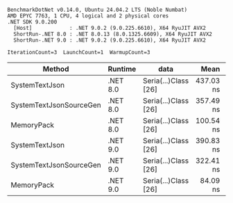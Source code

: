 ```

BenchmarkDotNet v0.14.0, Ubuntu 24.04.2 LTS (Noble Numbat)
AMD EPYC 7763, 1 CPU, 4 logical and 2 physical cores
.NET SDK 9.0.200
  [Host]            : .NET 9.0.2 (9.0.225.6610), X64 RyuJIT AVX2
  ShortRun-.NET 8.0 : .NET 8.0.13 (8.0.1325.6609), X64 RyuJIT AVX2
  ShortRun-.NET 9.0 : .NET 9.0.2 (9.0.225.6610), X64 RyuJIT AVX2

IterationCount=3  LaunchCount=1  WarmupCount=3  

```
| Method                  | Runtime  | data                 | Mean      | Error      | StdDev   | Min       | Max       | Gen0   | Allocated |
|------------------------ |--------- |--------------------- |----------:|-----------:|---------:|----------:|----------:|-------:|----------:|
| SystemTextJson          | .NET 8.0 | Seria(...)Class [26] | 437.03 ns | 109.900 ns | 6.024 ns | 433.52 ns | 443.99 ns | 0.0196 |     328 B |
| SystemTextJsonSourceGen | .NET 8.0 | Seria(...)Class [26] | 357.49 ns |  15.076 ns | 0.826 ns | 356.91 ns | 358.44 ns | 0.0219 |     368 B |
| MemoryPack              | .NET 8.0 | Seria(...)Class [26] | 100.54 ns |   8.644 ns | 0.474 ns | 100.22 ns | 101.08 ns | 0.0076 |     128 B |
| SystemTextJson          | .NET 9.0 | Seria(...)Class [26] | 390.83 ns |  27.461 ns | 1.505 ns | 389.12 ns | 391.95 ns | 0.0196 |     328 B |
| SystemTextJsonSourceGen | .NET 9.0 | Seria(...)Class [26] | 322.41 ns |  83.141 ns | 4.557 ns | 319.59 ns | 327.66 ns | 0.0219 |     368 B |
| MemoryPack              | .NET 9.0 | Seria(...)Class [26] |  84.09 ns |   3.339 ns | 0.183 ns |  83.88 ns |  84.24 ns | 0.0076 |     128 B |

